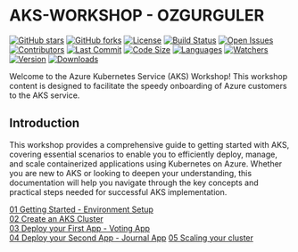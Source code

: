 # AKS-WORKSHOP - OZGURGULER 

[![GitHub stars](https://img.shields.io/github/stars/ozgurgulerx/aks-workshop)](https://github.com/ozgurgulerx/aks-workshop/stargazers)
[![GitHub forks](https://img.shields.io/github/forks/ozgurgulerx/aks-workshop)](https://github.com/ozgurgulerx/aks-workshop/network)
[![License](https://img.shields.io/github/license/ozgurgulerx/aks-workshop)](https://github.com/ozgurgulerx/aks-workshop/blob/main/LICENSE)
[![Build Status](https://img.shields.io/github/actions/workflow/status/ozgurgulerx/aks-workshop/your-workflow.yml?branch=main)](https://github.com/ozgurgulerx/aks-workshop/actions)
[![Open Issues](https://img.shields.io/github/issues/ozgurgulerx/aks-workshop)](https://github.com/ozgurgulerx/aks-workshop/issues)
[![Contributors](https://img.shields.io/github/contributors/ozgurgulerx/aks-workshop)](https://github.com/ozgurgulerx/aks-workshop/graphs/contributors)
[![Last Commit](https://img.shields.io/github/last-commit/ozgurgulerx/aks-workshop)](https://github.com/ozgurgulerx/aks-workshop/commits/main)
[![Code Size](https://img.shields.io/github/languages/code-size/ozgurgulerx/aks-workshop)](https://github.com/ozgurgulerx/aks-workshop)
[![Languages](https://img.shields.io/github/languages/top/ozgurgulerx/aks-workshop)](https://github.com/ozgurgulerx/aks-workshop)
[![Watchers](https://img.shields.io/github/watchers/ozgurgulerx/aks-workshop?style=social)](https://github.com/ozgurgulerx/aks-workshop/watchers)
[![Version](https://img.shields.io/github/v/release/ozgurgulerx/aks-workshop?include_prereleases)](https://github.com/ozgurgulerx/aks-workshop/releases)
[![Downloads](https://img.shields.io/github/downloads/ozgurgulerx/aks-workshop/total)](https://github.com/ozgurgulerx/aks-workshop/releases)

Welcome to the Azure Kubernetes Service (AKS) Workshop! This workshop content is designed to facilitate the speedy onboarding of Azure customers to the AKS service.

## Introduction
This workshop provides a comprehensive guide to getting started with AKS, covering essential scenarios to enable you to efficiently deploy, manage, and scale containerized applications using Kubernetes on Azure. Whether you are new to AKS or looking to deepen your understanding, this documentation will help you navigate through the key concepts and practical steps needed for successful AKS implementation.

[01 Getting Started - Environment Setup](./labs/01GettingStarted.md) \
[02 Create an AKS Cluster](./labs/02Create-an-AKS-Cluster.md) \
[03 Deploy your First App - Voting App](./labs/03Deploy-first-app.md) \
[04 Deploy your Second App - Journal App](./labs/04AppDeployment.md)
[05 Scaling your cluster](./labs/05Scaling.md)

